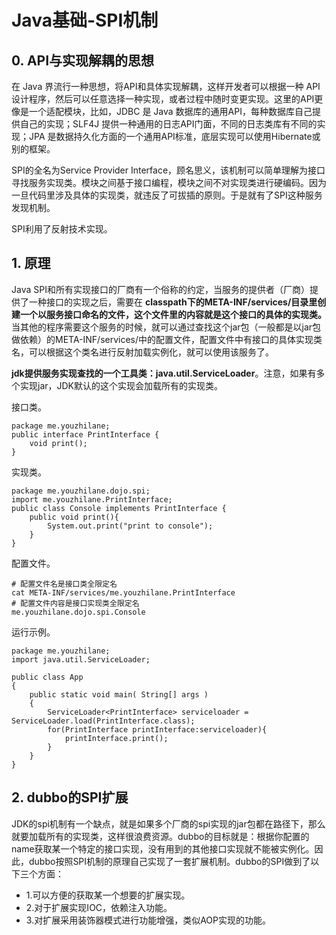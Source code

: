 ﻿# Java基础-SPI机制

## 0. API与实现解耦的思想

在 Java 界流行一种思想，将API和具体实现解耦，这样开发者可以根据一种 API 设计程序，然后可以任意选择一种实现，或者过程中随时变更实现。这里的API更像是一个适配模块，比如，JDBC 是 Java 数据库的通用API，每种数据库自己提供自己的实现；SLF4J 提供一种通用的日志API门面，不同的日志类库有不同的实现；JPA 是数据持久化方面的一个通用API标准，底层实现可以使用Hibernate或别的框架。

SPI的全名为Service Provider Interface，顾名思义，该机制可以简单理解为接口寻找服务实现类。模块之间基于接口编程，模块之间不对实现类进行硬编码。因为一旦代码里涉及具体的实现类，就违反了可拔插的原则。于是就有了SPI这种服务发现机制。

SPI利用了反射技术实现。

## 1. 原理

Java SPI和所有实现接口的厂商有一个俗称的约定，当服务的提供者（厂商）提供了一种接口的实现之后，需要在 **classpath下的META-INF/services/目录里创建一个以服务接口命名的文件，这个文件里的内容就是这个接口的具体的实现类。** 当其他的程序需要这个服务的时候，就可以通过查找这个jar包（一般都是以jar包做依赖）的META-INF/services/中的配置文件，配置文件中有接口的具体实现类名，可以根据这个类名进行反射加载实例化，就可以使用该服务了。

**jdk提供服务实现查找的一个工具类：java.util.ServiceLoader**。注意，如果有多个实现jar，JDK默认的这个实现会加载所有的实现类。

接口类。

```
package me.youzhilane;
public interface PrintInterface {
    void print();
}
```

实现类。

```
package me.youzhilane.dojo.spi;
import me.youzhilane.PrintInterface;
public class Console implements PrintInterface {
    public void print(){
        System.out.print("print to console");
    }
}
```

配置文件。

```
# 配置文件名是接口类全限定名
cat META-INF/services/me.youzhilane.PrintInterface
# 配置文件内容是接口实现类全限定名
me.youzhilane.dojo.spi.Console
```

运行示例。

```
package me.youzhilane;
import java.util.ServiceLoader;

public class App
{
    public static void main( String[] args )
    {
        ServiceLoader<PrintInterface> serviceloader = ServiceLoader.load(PrintInterface.class);
        for(PrintInterface printInterface:serviceloader){
            printInterface.print();
        }
    }
}
```

## 2. dubbo的SPI扩展

JDK的spi机制有一个缺点，就是如果多个厂商的spi实现的jar包都在路径下，那么就要加载所有的实现类，这样很浪费资源。dubbo的目标就是：根据你配置的name获取某一个特定的接口实现，没有用到的其他接口实现就不能被实例化。因此，dubbo按照SPI机制的原理自己实现了一套扩展机制。dubbo的SPI做到了以下三个方面：

* 1.可以方便的获取某一个想要的扩展实现。
* 2.对于扩展实现IOC，依赖注入功能。
* 3.对扩展采用装饰器模式进行功能增强，类似AOP实现的功能。
